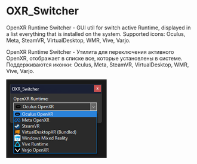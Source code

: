 # OXR_Switcher
OpenXR Runtime Switcher - GUI util for switch active Runtime, displayed in a list everything that is installed on the system. Supported icons: Oculus, Meta, SteamVR, VirtualDesktop, WMR, Vive, Varjo.  

OpenXR Runtime Switcher - Утилита для переключения активного OpenXR, отображает в списке все, которые установлены в системе. Поддерживаются иконки: Oculus, Meta, SteamVR, VirtualDesktop, WMR, Vive, Varjo.  

<img src="https://raw.githubusercontent.com/jonyrh/OXR_Switcher/main/OXR_Switcher.png" />
